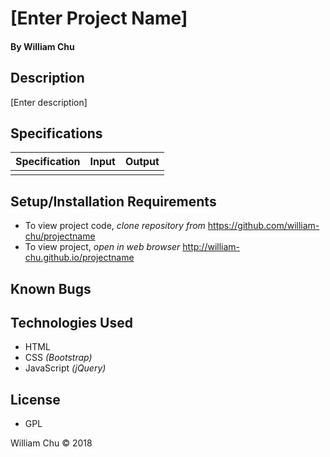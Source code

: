 # **[Enter Project Name]**

#### By William Chu

## Description

[Enter description]

## Specifications

| Specification | Input | Output
| --- | --- | --- |
| | | |

## Setup/Installation Requirements

* To view project code, _clone repository from_ https://github.com/william-chu/projectname
* To view project, _open in web browser_ http://william-chu.github.io/projectname

## Known Bugs

## Technologies Used

* HTML
* CSS _(Bootstrap)_
* JavaScript _(jQuery)_

## License

* GPL

William Chu © 2018
